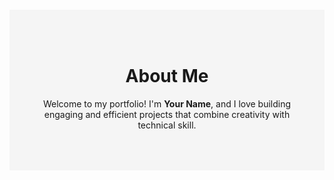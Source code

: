 <!-- Opening Section -->
<div align="center" style="background-color: #f5f5f5; padding: 50px; margin-top: 20px;">
  <h1>About Me</h1>
  <p>
    Welcome to my portfolio! I'm <strong>Your Name</strong>, and I love building
    engaging and efficient projects that combine creativity with technical skill. 
  </p>
</div>

